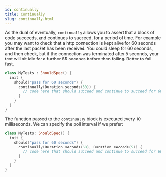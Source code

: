 ```yaml
---
id: continually
title: Continually
slug: continually.html
---
```





As the dual of eventually, `continually` allows you to assert that a block of code succeeds, and continues to succeed, for a period of time.
For example you may want to check that a http connection is kept alive for 60 seconds after the last packet has been received.
You could sleep for 60 seconds, and then check, but if the connection was terminated after 5 seconds, your test will sit idle for a further 55 seconds before then failing.
Better to fail fast.

```kotlin
class MyTests : ShouldSpec() {
  init {
    should("pass for 60 seconds") {
      continually(Duration.seconds(60)) {
        // code here that should succeed and continue to succeed for 60 seconds
      }
    }
  }
}
```

The function passed to the `continually` block is executed every 10 milliseconds. We can specify the poll interval if we prefer:

```kotlin
class MyTests: ShouldSpec() {
  init {
    should("pass for 60 seconds") {
      continually(Duration.seconds(60), Duration.seconds(5)) {
        // code here that should succeed and continue to succeed for 60 seconds
      }
    }
  }
}
```
